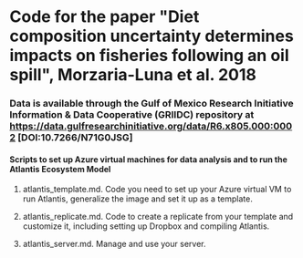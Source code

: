 # Code for the paper "Diet composition uncertainty determines impacts on fisheries following an oil spill", Morzaria-Luna et al. 2018

### Data is available through the Gulf of Mexico Research Initiative Information & Data Cooperative (GRIIDC) repository at https://data.gulfresearchinitiative.org/data/R6.x805.000:0002 [DOI:10.7266/N71G0JSG]

#### Scripts to set up Azure virtual machines for data analysis and to run the Atlantis Ecosystem Model

1. atlantis_template.md. Code you need to set up your Azure virtual VM to run Atlantis, generalize the image and set it up as a template.

2. atlantis_replicate.md. Code to create a replicate from your template and customize it, including setting up Dropbox and compiling Atlantis.
3. atlantis_server.md. Manage and use your server.

